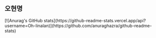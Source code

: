 <h2><b>오현명</b></h2>
<div>[![Anurag's GitHub stats](https://github-readme-stats.vercel.app/api?username=Oh-linalan)](https://github.com/anuraghazra/github-readme-stats)<div>

